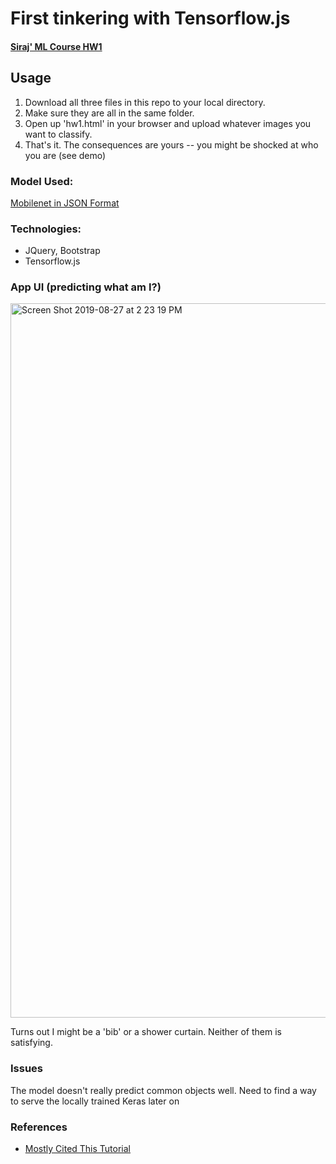 # First tinkering with Tensorflow.js
#### [Siraj' ML Course HW1](https://www.machinelearningcourse.io/courses/take/make-money)

## Usage

1. Download all three files in this repo to your local directory.
2. Make sure they are all in the same folder.
3. Open up 'hw1.html' in your browser and upload whatever images you want to classify.
4. That's it. The consequences are yours -- you might be shocked at who you are (see demo)


### Model Used:
[Mobilenet in JSON Format]('https://storage.googleapis.com/tfjs-models/tfjs/mobilenet_v1_1.0_224/model.json')

### Technologies:

* JQuery, Bootstrap
* Tensorflow.js

### App UI (predicting what am I?)
<img width="1143" alt="Screen Shot 2019-08-27 at 2 23 19 PM" src="https://user-images.githubusercontent.com/43501958/63809838-32115a80-c8d8-11e9-9881-755895a7b26b.png">

Turns out I might be a 'bib' or a shower curtain. Neither of them is satisfying.

### Issues

The model doesn't really predict common objects well. Need to find a way to serve the locally trained Keras later on

### References

* [Mostly Cited This Tutorial](https://www.youtube.com/watch?v=EoYfa6mYOG4)



